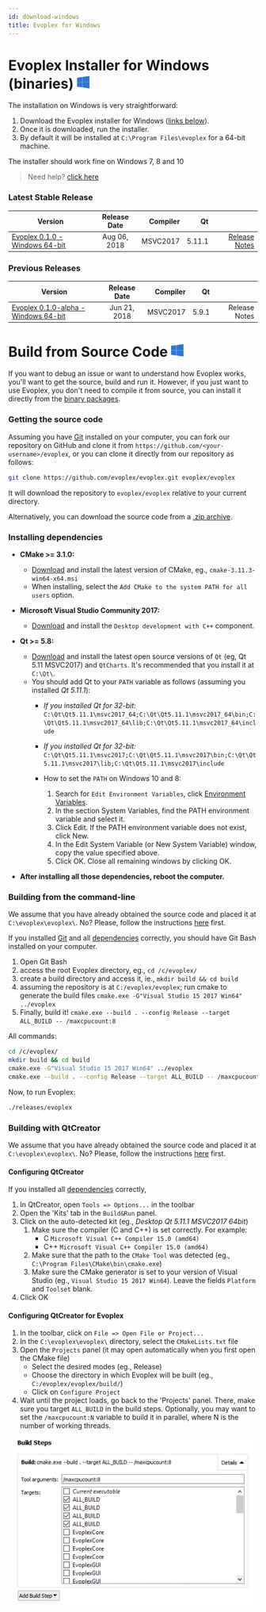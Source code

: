 ```yaml
---
id: download-windows
title: Evoplex for Windows
---
```


# Evoplex Installer for Windows (binaries) <img src="/img/windows-logo.png" width="25">

The installation on Windows is very straightforward:

1. Download the Evoplex installer for Windows ([links below](#latest-stable-release)).
2. Once it is downloaded, run the installer.
3. By default it will be installed at `C:\Program Files\evoplex` for a 64-bit machine.

The installer should work fine on Windows 7, 8 and 10

> Need help? [click here](/help)

### Latest Stable Release

| Version             | Release Date  | Compiler  | Qt    |     |
| ------------------- |:-------------:| ---------:| -----:| ---:|
| [Evoplex 0.1.0 - Windows 64-bit](https://github.com/evoplex/evoplex/releases/download/0.1.0/evoplex_0.1.0.win64.exe) | Aug 06, 2018    | MSVC2017 | 5.11.1| [Release Notes](/blog/2018/08/06/evoplex-0.1.0-released) |


### Previous Releases

| Version             | Release Date  | Compiler  | Qt    |     |
| ------------------- |:-------------:| ---------:| -----:| ---:|
| [Evoplex 0.1.0-alpha - Windows 64-bit](https://github.com/evoplex/evoplex/releases/download/0.1.0/evoplex_0.1.0.win64.exe) | Jun 21, 2018 | MSVC2017 | 5.9.1| Release Notes |


# Build from Source Code <img src="/img/windows-logo.png" width="25">

If you want to debug an issue or want to understand how Evoplex works, you'll want to get the source, build and run it. However, if you just want to use Evoplex, you don't need to compile it from source, you can install it directly from the [binary packages](#latest-stable-release).

### Getting the source code
Assuming you have [Git](https://git-scm.com/downloads) installed on your computer, you can fork our repository on GitHub and clone it from `https://github.com/<your-username>/evoplex`, or you can clone it directly from our repository as follows:
``` sh
git clone https://github.com/evoplex/evoplex.git evoplex/evoplex
```
It will download the repository to `evoplex/evoplex` relative to your current directory.

Alternatively, you can download the source code from a [.zip archive](https://github.com/evoplex/evoplex/archive/master.zip).


### Installing dependencies

* **CMake >= 3.1.0:**
    * [Download](https://cmake.org/download) and install the latest version of CMake, eg., `cmake-3.11.3-win64-x64.msi`
    * When installing, select the `Add CMake to the system PATH for all users` option.

* **Microsoft Visual Studio Community 2017:**
    * [Download](https://www.visualstudio.com/thank-you-downloading-visual-studio/?sku=Community&rel=15) and install the `Desktop development with C++` component.

* **Qt >= 5.8:**
    * [Download](https://www.qt.io/download) and install the latest open source versions of `Qt` (eg, Qt 5.11 MSVC2017) and `QtCharts`. It's recommended that you install it at `C:\Qt\`.
    * You should add Qt to your `PATH` variable as follows (assuming you installed *Qt 5.11.1*):
        * *If you installed Qt for 32-bit:* `C:\Qt\Qt5.11.1\msvc2017_64;C:\Qt\Qt5.11.1\msvc2017_64\bin;C:\Qt\Qt5.11.1\msvc2017_64\lib;C:\Qt\Qt5.11.1\msvc2017_64\include`
        * *If you installed Qt for 32-bit:* `C:\Qt\Qt5.11.1\msvc2017;C:\Qt\Qt5.11.1\msvc2017\bin;C:\Qt\Qt5.11.1\msvc2017\lib;C:\Qt\Qt5.11.1\msvc2017\include`

        * How to set the `PATH` on Windows 10 and 8:
            1. Search for `Edit Environment Variables`, click <a href="/img/windows-envvar.png" target="_blank">Environment Variables</a>.
            2. In the section System Variables, find the PATH environment variable and select it.
            3. Click Edit. If the PATH environment variable does not exist, click New.
            4. In the Edit System Variable (or New System Variable) window, copy the value specified above.
            5. Click OK. Close all remaining windows by clicking OK.

* **After installing all those dependencies, reboot the computer.**


### Building from the command-line
We assume that you have already obtained the source code and placed it at `C:\evoplex\evoplex\`. No? Please, follow the instructions [here](Getting-the-source-code) first.

If you installed [Git](https://gitforwindows.org/) and all [dependencies](#installing-dependencies) correctly, you should have Git Bash installed on your computer.
1. Open Git Bash
2. access the root Evoplex directory, eg., `cd /c/evoplex/`
3. create a build directory and access it, ie., `mkdir build && cd build`
4. assuming the repository is at `C:/evoplex/evoplex`; run cmake to generate the build files `cmake.exe -G"Visual Studio 15 2017 Win64" ../evoplex`
5. Finally, build it! `cmake.exe --build . --config Release --target ALL_BUILD -- /maxcpucount:8`

All commands:
```bash
cd /c/evoplex/
mkdir build && cd build
cmake.exe -G"Visual Studio 15 2017 Win64" ../evoplex
cmake.exe --build . --config Release --target ALL_BUILD -- /maxcpucount:8
```

Now, to run Evoplex:
```bash
./releases/evoplex
```

### Building with QtCreator
We assume that you have already obtained the source code and placed it at `C:\evoplex\evoplex\`. No? Please, follow the instructions [here](Getting-the-source-code) first.

#### Configuring QtCreator
If you installed all [dependencies](#installing-dependencies) correctly,
1. In QtCreator, open `Tools => Options...` in the toolbar
2. Open the 'Kits' tab in the `Build&Run` panel.
3. Click on the auto-detected kit (eg., *Desktop Qt 5.11.1 MSVC2017 64bit*)
    1. Make sure the compiler (C and C++) is set correctly. For example:
        * C ``Microsoft Visual C++ Compiler 15.0 (amd64)``
        * C++ ``Microsoft Visual C++ Compiler 15.0 (amd64)``
    2. Make sure that the path to the `CMake Tool` was detected (eg., `C:\Program Files\CMake\bin\cmake.exe`)
    3. Make sure the CMake generator is set to your version of Visual Studio (eg., `Visual Studio 15 2017 Win64`). Leave the fields `Platform` and `Toolset` blank.
4. Click OK

#### Configuring QtCreator for Evoplex
1. In the toolbar, click on `File => Open File or Project...`
2. In the `C:\evoplex\evoplex\` directory, select the `CMakeLists.txt` file
3. Open the `Projects` panel (it may open automatically when you first open the CMake file)
    * Select the desired modes (eg., Release)
    * Choose the directory in which Evoplex will be built (eg., `C:/evoplex/evoplex/build/`)
    * Click on `Configure Project`
4. Wait until the project loads, go back to the 'Projects' panel. There, make sure you target `ALL_BUILD` in the build steps. Optionally, you may want to set the `/maxcpucount:N` variable to build it in parallel, where N is the number of working threads.
<p align="center">
  <img alt="QtCreator" src="/img/qtcreator-windows-settings.png">
</p>